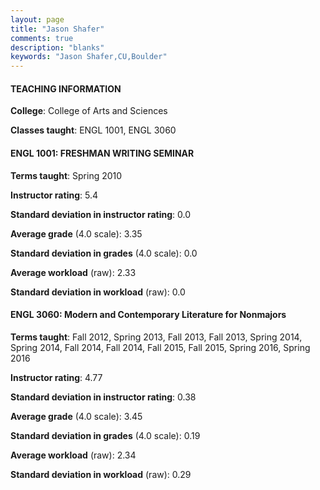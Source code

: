 ```yaml
---
layout: page
title: "Jason Shafer" 
comments: true
description: "blanks"
keywords: "Jason Shafer,CU,Boulder"
---
```

<head>
<script src="https://ajax.googleapis.com/ajax/libs/jquery/2.1.3/jquery.min.js"></script>
<script src="https://dl.dropboxusercontent.com/s/pc42nxpaw1ea4o9/highcharts.js?dl=0"></script>
<!-- <script src="../assets/js/highcharts.js"></script> -->
<style type="text/css">@font-face {
	font-family: "Bebas Neue";
	src: url(https://www.filehosting.org/file/details/544349/BebasNeue Regular.otf) format("opentype");
	}
	h1.Bebas { 
		font-family: "Bebas Neue", Verdana, Tahoma;
	}
</style>
</head>
	   
#### TEACHING INFORMATION

**College**: College of Arts and Sciences

**Classes taught**: ENGL 1001, ENGL 3060

#### ENGL 1001: FRESHMAN WRITING SEMINAR

**Terms taught**: Spring 2010

**Instructor rating**: 5.4

**Standard deviation in instructor rating**: 0.0

**Average grade** (4.0 scale): 3.35

**Standard deviation in grades** (4.0 scale): 0.0

**Average workload** (raw): 2.33

**Standard deviation in workload** (raw): 0.0

#### ENGL 3060: Modern and Contemporary Literature for Nonmajors

**Terms taught**: Fall 2012, Spring 2013, Fall 2013, Fall 2013, Spring 2014, Spring 2014, Fall 2014, Fall 2014, Fall 2015, Fall 2015, Spring 2016, Spring 2016

**Instructor rating**: 4.77

**Standard deviation in instructor rating**: 0.38

**Average grade** (4.0 scale): 3.45

**Standard deviation in grades** (4.0 scale): 0.19

**Average workload** (raw): 2.34

**Standard deviation in workload** (raw): 0.29

